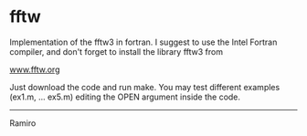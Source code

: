 # fftw
Implementation of the fftw3 in fortran.
I suggest to use the Intel Fortran compiler, and don't forget to install the library fftw3 from

www.fftw.org

Just download the code and run make. You may test different examples (ex1.m, ... ex5.m) editing the OPEN argument inside the code.

------
Ramiro
